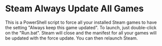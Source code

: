 # Steam Always Update All Games
This is a PowerShell script to force all your installed Steam games to have the setting "Always keep this game updated". To launch, just double-click on the "Run.bat". Steam will close and the manifest for all your games will be updated with the force update. You can then relaunch Steam.
